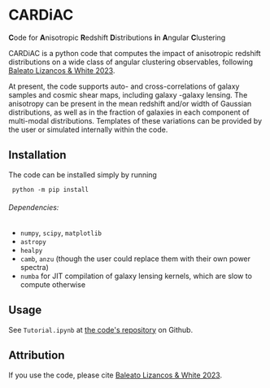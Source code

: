 # CARDiAC

**C**ode for **A**nisotropic **R**edshift **D**istributions **i**n **A**ngular **C**lustering

CARDiAC is a python code that computes the impact of anisotropic redshift distributions on a wide class of angular
 clustering observables, following [Baleato Lizancos & White 2023](https://arxiv.org/abs/2305.15406).
  
At present, the code supports auto- and cross-correlations of galaxy samples and cosmic shear maps, including galaxy
-galaxy lensing. The anisotropy can be present in the mean redshift and/or width of Gaussian distributions, as
   well as in the fraction of galaxies in each component of multi-modal distributions. Templates of these variations
    can be provided by the user or simulated internally within the code.

## Installation
The code can be installed simply by running

     python -m pip install

###### Dependencies:
- `numpy`, `scipy`, `matplotlib`
- `astropy`
- `healpy`
- `camb`, `anzu` (though the user could replace them with their own power spectra)
- `numba` for JIT compilation of galaxy lensing kernels, which are slow to compute otherwise

## Usage
See `Tutorial.ipynb` at [the code's repository](https://github.com/abaleato/CARDiAC) on Github.

## Attribution
If you use the code, please cite [Baleato Lizancos & White 2023](https://arxiv.org/abs/2305.15406).
